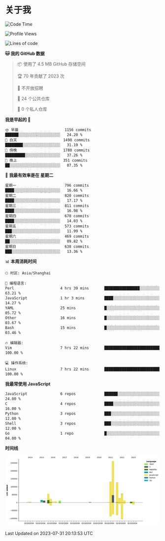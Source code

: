 # 关于我

<!--START_SECTION:waka-->
![Code Time](http://img.shields.io/badge/Code%20Time-784%20hrs%2039%20mins-blue)

![Profile Views](http://img.shields.io/badge/%E4%B8%AA%E4%BA%BA%E8%B5%84%E6%96%99%E8%A7%82%E7%9C%8B%E6%AC%A1%E6%95%B0-0-blue)

![Lines of code](https://img.shields.io/badge/%E4%BB%8E%E3%80%8CHello%20World%E3%80%8D%E8%B5%B7%E6%88%91%E5%B7%B2%E7%BB%8F%E5%86%99%E4%BA%86-760.8%20thousand%20%E8%A1%8C%E4%BB%A3%E7%A0%81-blue)

**🐱 我的 GitHub 数据** 

> 📦  使用了 4.5 MB GitHub 存储空间 
 > 
> 🏆 70 年贡献了 2023 次
 > 
> 🚫 不开放招聘
 > 
> 📜 24 个公共仓库 
 > 
> 🔑 0 个私人仓库 
 > 
**我是早起的 🐤** 

```text
🌞 早晨                     1156 commits        ██████░░░░░░░░░░░░░░░░░░░   24.20 % 
🌆 白天                     1490 commits        ████████░░░░░░░░░░░░░░░░░   31.19 % 
🌃 傍晚                     1780 commits        █████████░░░░░░░░░░░░░░░░   37.26 % 
🌙 晚上                     351 commits         ██░░░░░░░░░░░░░░░░░░░░░░░   07.35 % 
```
📅 **我最有效率是在 星期二** 

```text
星期一                      796 commits         ████░░░░░░░░░░░░░░░░░░░░░   16.66 % 
星期二                      820 commits         ████░░░░░░░░░░░░░░░░░░░░░   17.17 % 
星期三                      811 commits         ████░░░░░░░░░░░░░░░░░░░░░   16.98 % 
星期四                      670 commits         ████░░░░░░░░░░░░░░░░░░░░░   14.03 % 
星期五                      573 commits         ███░░░░░░░░░░░░░░░░░░░░░░   11.99 % 
星期六                      469 commits         ██░░░░░░░░░░░░░░░░░░░░░░░   09.82 % 
星期日                      638 commits         ███░░░░░░░░░░░░░░░░░░░░░░   13.36 % 
```


📊 **本周消耗时间** 

```text
🕑︎ 时区: Asia/Shanghai

💬 编程语言: 
Perl                     4 hrs 39 mins       ████████████████░░░░░░░░░   63.21 % 
JavaScript               1 hr 3 mins         ████░░░░░░░░░░░░░░░░░░░░░   14.27 % 
YAML                     25 mins             █░░░░░░░░░░░░░░░░░░░░░░░░   05.72 % 
Other                    16 mins             █░░░░░░░░░░░░░░░░░░░░░░░░   03.67 % 
Bash                     15 mins             █░░░░░░░░░░░░░░░░░░░░░░░░   03.46 % 

🔥 编辑器: 
Vim                      7 hrs 22 mins       █████████████████████████   100.00 % 

💻 操作系统: 
Linux                    7 hrs 22 mins       █████████████████████████   100.00 % 
```

**我最常使用 JavaScript** 

```text
JavaScript               6 repos             ██████░░░░░░░░░░░░░░░░░░░   24.00 % 
C                        4 repos             ████░░░░░░░░░░░░░░░░░░░░░   16.00 % 
Python                   3 repos             ███░░░░░░░░░░░░░░░░░░░░░░   12.00 % 
Shell                    3 repos             ███░░░░░░░░░░░░░░░░░░░░░░   12.00 % 
Go                       1 repo              █░░░░░░░░░░░░░░░░░░░░░░░░   04.00 % 
```



**时间线**

![Lines of Code chart](https://raw.githubusercontent.com/Arondight/Arondight/master/assets/bar_graph.png)


 Last Updated on 2023-07-31 20:13:53 UTC
<!--END_SECTION:waka-->
